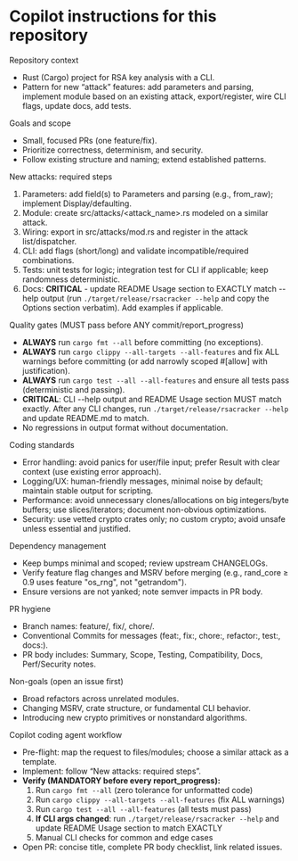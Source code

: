 # Copilot instructions for this repository

Repository context
- Rust (Cargo) project for RSA key analysis with a CLI.
- Pattern for new “attack” features: add parameters and parsing, implement module based on an existing attack, export/register, wire CLI flags, update docs, add tests.

Goals and scope
- Small, focused PRs (one feature/fix).
- Prioritize correctness, determinism, and security.
- Follow existing structure and naming; extend established patterns.

New attacks: required steps
1) Parameters: add field(s) to Parameters and parsing (e.g., from_raw); implement Display/defaulting.
2) Module: create src/attacks/<attack_name>.rs modeled on a similar attack.
3) Wiring: export in src/attacks/mod.rs and register in the attack list/dispatcher.
4) CLI: add flags (short/long) and validate incompatible/required combinations.
5) Tests: unit tests for logic; integration test for CLI if applicable; keep randomness deterministic.
6) Docs: **CRITICAL** - update README Usage section to EXACTLY match --help output (run `./target/release/rsacracker --help` and copy the Options section verbatim). Add examples if applicable.

Quality gates (MUST pass before ANY commit/report_progress)
- **ALWAYS** run `cargo fmt --all` before committing (no exceptions).
- **ALWAYS** run `cargo clippy --all-targets --all-features` and fix ALL warnings before committing (or add narrowly scoped #[allow] with justification).
- **ALWAYS** run `cargo test --all --all-features` and ensure all tests pass (deterministic and passing).
- **CRITICAL**: CLI --help output and README Usage section MUST match exactly. After any CLI changes, run `./target/release/rsacracker --help` and update README.md to match.
- No regressions in output format without documentation.

Coding standards
- Error handling: avoid panics for user/file input; prefer Result with clear context (use existing error approach).
- Logging/UX: human-friendly messages, minimal noise by default; maintain stable output for scripting.
- Performance: avoid unnecessary clones/allocations on big integers/byte buffers; use slices/iterators; document non-obvious optimizations.
- Security: use vetted crypto crates only; no custom crypto; avoid unsafe unless essential and justified.

Dependency management
- Keep bumps minimal and scoped; review upstream CHANGELOGs.
- Verify feature flag changes and MSRV before merging (e.g., rand_core ≥ 0.9 uses feature "os_rng", not "getrandom").
- Ensure versions are not yanked; note semver impacts in PR body.

PR hygiene
- Branch names: feature/<desc>, fix/<desc>, chore/<scope>.
- Conventional Commits for messages (feat:, fix:, chore:, refactor:, test:, docs:).
- PR body includes: Summary, Scope, Testing, Compatibility, Docs, Perf/Security notes.

Non-goals (open an issue first)
- Broad refactors across unrelated modules.
- Changing MSRV, crate structure, or fundamental CLI behavior.
- Introducing new crypto primitives or nonstandard algorithms.

Copilot coding agent workflow
- Pre-flight: map the request to files/modules; choose a similar attack as a template.
- Implement: follow “New attacks: required steps”.
- **Verify (MANDATORY before every report_progress):**
  1. Run `cargo fmt --all` (zero tolerance for unformatted code)
  2. Run `cargo clippy --all-targets --all-features` (fix ALL warnings)
  3. Run `cargo test --all --all-features` (all tests must pass)
  4. **If CLI args changed**: run `./target/release/rsacracker --help` and update README Usage section to match EXACTLY
  5. Manual CLI checks for common and edge cases
- Open PR: concise title, complete PR body checklist, link related issues.
